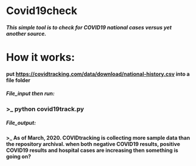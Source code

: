 # Covid19check
##### This simple tool is to check for COVID19 national cases versus yet another source. 

# How it works: 
#### put https://covidtracking.com/data/download/national-history.csv into a file folder
##### File_input then run:

### >_ python covid19track.py 

##### File_output:

#### >_ As of March, 2020. COVIDtracking is collecting more sample data than the repository archival. when both negative COVID19 results, positive COVID19 results and hospital cases are increasing then something is going on?
